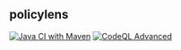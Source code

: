## policylens
[![Java CI with Maven](https://github.com/silrenan/policylens/actions/workflows/maven.yml/badge.svg)](https://github.com/silrenan/policylens/actions/workflows/maven.yml)
[![CodeQL Advanced](https://github.com/silrenan/policylens/actions/workflows/codeql.yml/badge.svg)](https://github.com/silrenan/policylens/actions/workflows/codeql.yml)

